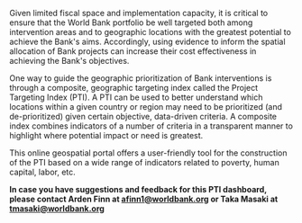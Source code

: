 
Given limited fiscal space and implementation capacity, it is critical to ensure that the World Bank portfolio be well targeted both among intervention areas and to geographic locations with the greatest potential to achieve the Bank's aims. Accordingly, using evidence to inform the spatial allocation of Bank projects can increase their cost effectiveness in achieving the Bank's objectives.

One way to guide the geographic prioritization of Bank interventions is through a composite, geographic targeting index called the Project Targeting Index (PTI). A PTI can be used to better understand which locations within a given country or region may need to be prioritized (and de-prioritized) given certain objective, data-driven criteria. A composite index combines indicators of a number of criteria in a transparent manner to highlight where potential impact or need is greatest.

This online geospatial portal offers a user-friendly tool for the construction of the PTI based on a wide range of indicators related to poverty, human capital, labor, etc.

__In case you have suggestions and feedback for this PTI dashboard, please contact Arden Finn at [afinn1@worldbank.org](mailto:afinn1@worldbank.org") or Taka Masaki at [tmasaki@worldbank.org](mailto:tmasaki@worldbank.org)__


